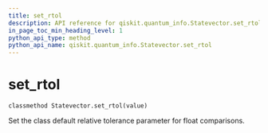 ```yaml
---
title: set_rtol
description: API reference for qiskit.quantum_info.Statevector.set_rtol
in_page_toc_min_heading_level: 1
python_api_type: method
python_api_name: qiskit.quantum_info.Statevector.set_rtol
---
```


# set\_rtol

<span id="qiskit.quantum_info.Statevector.set_rtol" />

`classmethod Statevector.set_rtol(value)`

Set the class default relative tolerance parameter for float comparisons.


